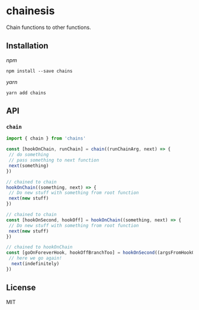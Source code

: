chainesis
=============

Chain functions to other functions.

Installation
------------

_npm_

```
npm install --save chains
```

_yarn_

```
yarn add chains
```

API
---

### `chain`

```jsx
import { chain } from 'chains'

const [hookOnChain, runChain] = chain((runChainArg, next) => {
 // do something
 // pass something to next function
 next(something)
})

// chained to chain
hookOnChain((something, next) => {
 // Do new stuff with something from root function
 next(new stuff)
})

// chained to chain
const [hookOnSecond, hookOff] = hookOnChain((something, next) => {
 // Do new stuff with something from root function
 next(new stuff)
})

// chained to hookOnChain
const [goOnForeverHook, hookOffBranchToo] = hookOnSecond((argsFromHookOnChain, next) => {
 // here we go again!
  next(indefinitely)   
})

````
License
-------

MIT
